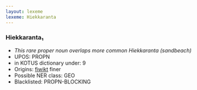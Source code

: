```yaml
---
layout: lexeme
lexeme: Hiekkaranta
---
```


###  Hiekkaranta₁

* _This rare proper noun overlaps more common *Hiekkaranta* (sandbeach)_
* UPOS:  PROPN
* in KOTUS dictionary under:  9
* Origins: [fiwikt](https://fi.wiktionary.org/wiki/Hiekkaranta) finer 
* Possible NER class:  GEO
* Blacklisted:  PROPN-BLOCKING

